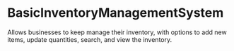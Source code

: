 # BasicInventoryManagementSystem
Allows businesses to keep manage their inventory, with options to add new items, update quantities, search, and view the inventory.
